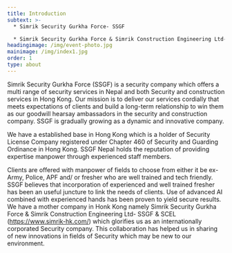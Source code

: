 ```yaml
---
title: Introduction
subtext: >-
  * Simrik Security Gurkha Force- SSGF

  * Simrik Security Gurkha Force & Simrik Construction Engineering Ltd- SSGF & SCEL
headingimage: /img/event-photo.jpg
mainimage: /img/index1.jpg
order: 1
type: about
---
```

Simrik Security Gurkha Force (SSGF) is a security company which offers a multi range of security services in Nepal and both Security and construction services in Hong Kong. Our mission is to deliver our services cordially that meets expectations of clients and build a long-term relationship to win them as our goodwill hearsay ambassadors in the security and construction company. SSGF is gradually growing as a dynamic and innovative company. 

We have a established base in Hong Kong which is a holder of Security License Company registered under Chapter 460 of Security and Guarding Ordinance in Hong Kong. SSGF Nepal holds the reputation of providing expertise manpower through experienced staff members.

Clients are offered with manpower of fields to choose from either it be ex- Army, Police, APF and/ or fresher who are well trained and tech friendly. SSGF believes that incorporation of experienced and well trained fresher has been an useful juncture to link the needs of clients. Use of advanced AI combined with experienced hands has been proven to yield secure results. We have a mother company in Honk Kong namely Simrik Security Gurkha Force & Simrik Construction Engineering Ltd- SSGF & SCEL (https://www.simrik-hk.com/) which glorifies us as an internationally corporated Security company. This collaboration has helped us in sharing of new innovations in fields of Security which may be new to our environment.